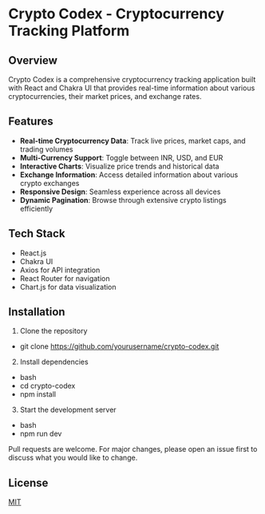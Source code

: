# Crypto Codex - Cryptocurrency Tracking Platform

## Overview
Crypto Codex is a comprehensive cryptocurrency tracking application built with React and Chakra UI that provides real-time information about various cryptocurrencies, their market prices, and exchange rates.

## Features
- **Real-time Cryptocurrency Data**: Track live prices, market caps, and trading volumes
- **Multi-Currency Support**: Toggle between INR, USD, and EUR
- **Interactive Charts**: Visualize price trends and historical data
- **Exchange Information**: Access detailed information about various crypto exchanges
- **Responsive Design**: Seamless experience across all devices
- **Dynamic Pagination**: Browse through extensive crypto listings efficiently

## Tech Stack
- React.js
- Chakra UI
- Axios for API integration
- React Router for navigation
- Chart.js for data visualization

## Installation
1. Clone the repository
 - git clone https://github.com/yourusername/crypto-codex.git

2. Install dependencies
  - bash
  - cd crypto-codex
  - npm install

3. Start the development server
  - bash
  - npm run dev

Pull requests are welcome. For major changes, please open an issue first to discuss what you would like to change.

## License
[MIT](https://choosealicense.com/licenses/mit/)
